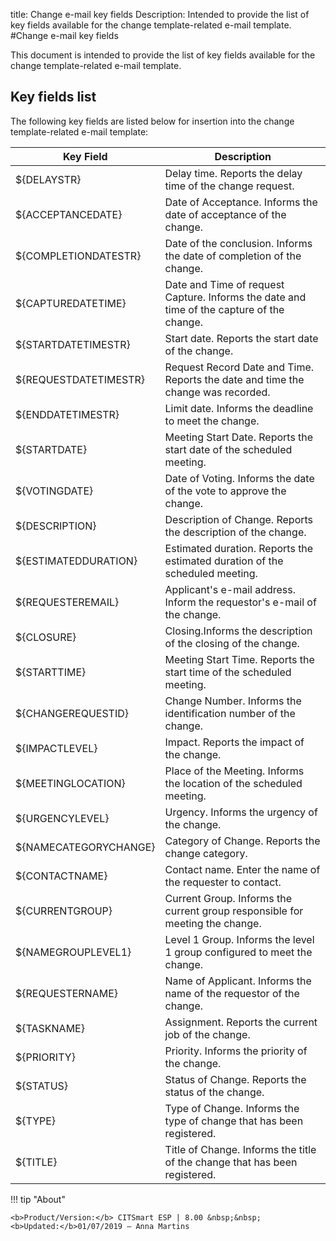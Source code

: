 title: Change e-mail key fields
Description: Intended to provide the list of key fields available for the change template-related e-mail template.
#Change e-mail key fields

This document is intended to provide the list of key fields available for the
change template-related e-mail template.

Key fields list
-------------------

The following key fields are listed below for insertion into the change
template-related e-mail template:

| Key Field             | Description                                                                                      |
|-----------------------|--------------------------------------------------------------------------------------------------|
| ${DELAYSTR}           | Delay time. Reports the delay time of the change request.                             |
| ${ACCEPTANCEDATE}     | Date of Acceptance. Informs the date of acceptance of the change.                         |
| ${COMPLETIONDATESTR}  | Date of the conclusion. Informs the date of completion of the change.         |
| ${CAPTUREDATETIME}    | Date and Time of request Capture. Informs the date and time of the capture of the change. |
| ${STARTDATETIMESTR}   | Start date. Reports the start date of the change.                                         |
| ${REQUESTDATETIMESTR} | Request Record Date and Time. Reports the date and time the change was recorded.          |
| ${ENDDATETIMESTR}     | Limit date. Informs the deadline to meet the change.                                  |
| ${STARTDATE}          | Meeting Start Date. Reports the start date of the scheduled meeting.                              |
| ${VOTINGDATE}         | Date of Voting. Informs the date of the vote to approve the change.                       |
| ${DESCRIPTION}        | Description of Change. Reports the description of the change.                     |
| ${ESTIMATEDDURATION}  | Estimated duration. Reports the estimated duration of the scheduled meeting.                      |
| ${REQUESTEREMAIL}     | Applicant's e-mail address. Inform the requestor's e-mail of the change.                  |
| ${CLOSURE}            | Closing.Informs the description of the closing of the change.                            |
| ${STARTTIME}          | Meeting Start Time. Reports the start time of the scheduled meeting.                              |
| ${CHANGEREQUESTID}    | Change Number. Informs the identification number of the change.                   |
| ${IMPACTLEVEL}        | Impact. Reports the impact of the change.                                                 |
| ${MEETINGLOCATION}    | Place of the Meeting. Informs the location of the scheduled meeting.                              |
| ${URGENCYLEVEL}       | Urgency. Informs the urgency of the change.                                           |
| ${NAMECATEGORYCHANGE} | Category of Change. Reports the change category.                                          |
| ${CONTACTNAME}        | Contact name. Enter the name of the requester to contact.                                         |
| ${CURRENTGROUP}       | Current Group. Informs the current group responsible for meeting the change.          |
| ${NAMEGROUPLEVEL1}    | Level 1 Group. Informs the level 1 group configured to meet the change.                   |
| ${REQUESTERNAME}      | Name of Applicant. Informs the name of the requestor of the change.                       |
| ${TASKNAME}           | Assignment. Reports the current job of the change.                                        |
| ${PRIORITY}           | Priority. Informs the priority of the change.                                             |
| ${STATUS}             | Status of Change. Reports the status of the change.                                       |
| ${TYPE}               | Type of Change. Informs the type of change that has been registered.          |
| ${TITLE}              | Title of Change. Informs the title of the change that has been registered.                |

!!! tip "About"

    <b>Product/Version:</b> CITSmart ESP | 8.00 &nbsp;&nbsp;
    <b>Updated:</b>01/07/2019 – Anna Martins
